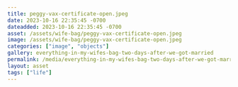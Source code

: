 ```yaml
---
title: peggy-vax-certificate-open.jpeg
date: 2023-10-16 22:35:45 -0700
dateadded: 2023-10-16 22:35:45 -0700
asset: /assets/wife-bag/peggy-vax-certificate-open.jpeg
image: /assets/wife-bag/peggy-vax-certificate-open.jpeg
categories: ["image", "objects"]
gallery: everything-in-my-wifes-bag-two-days-after-we-got-married
permalink: /media/everything-in-my-wifes-bag-two-days-after-we-got-married/peggy-vax-certificate-open-jpeg
layout: asset
tags: ["life"]
--- 
```

